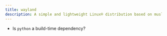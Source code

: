 ```yaml
---
title: wayland
description: A simple and lightweight Linux® distribution based on musl libc and toybox
---
```


- Is `python` a build-time dependency?
